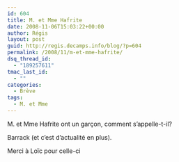 ```yaml
---
id: 604
title: M. et Mme Hafrite
date: 2008-11-06T15:03:22+00:00
author: Régis
layout: post
guid: http://regis.decamps.info/blog/?p=604
permalink: /2008/11/m-et-mme-hafrite/
dsq_thread_id:
  - "189257611"
tmac_last_id:
  - ""
categories:
  - Brève
tags:
  - M. et Mme
---
```

M. et Mme Hafrite ont un garçon, comment s&rsquo;appelle-t-il?
  
<!--more-->


  
Barrack (et c&rsquo;est d&rsquo;actualité en plus). 

Merci à Loïc pour celle-ci